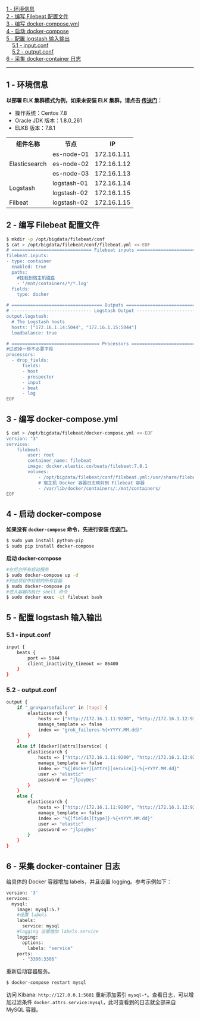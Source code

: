 <nav>
<a href="#1---环境信息">1 - 环境信息</a><br/>
<a href="#2---编写-filebeat-配置文件">2 - 编写 Filebeat 配置文件</a><br/>
<a href="#3---编写-docker-composeyml">3 - 编写 docker-compose.yml</a><br/>
<a href="#4---启动-docker-compose">4 - 启动 docker-compose</a><br/>
<a href="#5---配置-logstash-输入输出">5 - 配置 logstash 输入输出</a><br/>
&nbsp;&nbsp;&nbsp;&nbsp;<a href="#51---inputconf">5.1 - input.conf</a><br/>
&nbsp;&nbsp;&nbsp;&nbsp;<a href="#52---outputconf">5.2 - output.conf</a><br/>
<a href="#6---采集-docker-container-日志">6 - 采集 docker-container 日志</a><br/>
</nav>

---

## 1 - 环境信息
**以部署 ELK 集群模式为例，如果未安装 ELK 集群，请点击 [传送门](./3--ELKB集群部署实例.md)：**
- 操作系统：Centos 7.8
- Oracle JDK 版本：1.8.0_261
- ELKB 版本：7.8.1

<table>
	<tr>
	    <th>组件名称</th>
	    <th>节点</th>
	    <th>IP</th>
	</tr >
	<tr >
	    <td rowspan="3">Elasticsearch</td>
	    <td>es-node-01</td>
	    <td>172.16.1.11</td>
	</tr>
	<tr>
	    <td>es-node-02</td>
	    <td>172.16.1.12</td>
	</tr>
	<tr>
	    <td>es-node-03</td>
	    <td>172.16.1.13</td>
	</tr>
	<tr >
	    <td rowspan="2">Logstash</td>
	    <td>logstash-01</td>
	    <td>172.16.1.14</td>
	</tr>
	<tr>
	    <td>logstash-02</td>
	    <td>172.16.1.15</td>
	</tr>
	<tr >
	    <td>Filbeat</td>
	    <td>logstash-02</td>
	    <td>172.16.1.15</td>
	</tr>
</table>

## 2 - 编写 Filebeat 配置文件
```bash
$ mkdir -p /opt/bigdata/filebeat/conf
$ cat > /opt/bigdata/filebeat/conf/filebeat.yml <<-EOF
# ============================== Filebeat inputs ===============================
filebeat.inputs:
- type: container
  enabled: true
  paths: 
    #挂载到宿主机磁盘
    - '/mnt/containers/*/*.log'
  fields:
    type: docker

# ================================== Outputs ===================================
# ------------------------------ Logstash Output -------------------------------
output.logstash:
  # The Logstash hosts
  hosts: ["172.16.1.14:5044", "172.16.1.15:5044"]
  loadbalance: true

# ================================= Processors =================================
#过滤掉一些不必要字段
processors:
  - drop_fields:
      fields:
      - host
      - prospector
      - input
      - beat
      - log
EOF
```

## 3 - 编写 docker-compose.yml
```bash
$ cat > /opt/bigdata/filebeat/docker-compose.yml <<-EOF
version: "3"
services:
    filebeat:
        user: root
        container_name: filebeat
        image: docker.elastic.co/beats/filebeat:7.8.1
        volumes:
            - /opt/bigdata/filebeat/conf/filebeat.yml:/usr/share/filebeat/filebeat.yml
            # 宿主机 Docker 容器日志映射到 Filebeat 容器
            - /var/lib/docker/containers/:/mnt/containers/
EOF
```
## 4 - 启动 docker-compose
**如果没有 `docker-compose` 命令，先进行安装 [传送门](../Docker/4--CentOS7安装Docker-Compose与应用举例.md#2---docker-compose-安装与卸载)。**
```bash
$ sudo yum install python-pip
$ sudo pip install docker-compose
```
**启动 docker-compose**
```bash
#在后台所有启动服务
$ sudo docker-compose up -d
#列出项目中目前的所有容器
$ sudo docker-compose ps
#进入容器内执行 shell 命令
$ sudo docker exec -it filebeat bash
```

## 5 - 配置 logstash 输入输出
### 5.1 - input.conf
```bash
input {
    beats {
        port => 5044
        client_inactivity_timeout => 86400
    }
}
```

### 5.2 - output.conf
```bash
output {
    if "_grokparsefailure" in [tags] {
        elasticsearch {
            hosts => ["http://172.16.1.11:9200", "http://172.16.1.12:9200", "http://172.16.1.13:9200"]
            manage_template => false
            index => "grok_failures-%{+YYYY.MM.dd}"
        }
    }
    else if [docker][attrs][service] {
        elasticsearch {
            hosts => ["http://172.16.1.11:9200", "http://172.16.1.12:9200", "http://172.16.1.13:9200"]
            manage_template => false
            index => "%{[docker][attrs][service]}-%{+YYYY.MM.dd}"
            user => "elastic"
            password => "jlpay@es"
        }
    }
    else {
        elasticsearch {
            hosts => ["http://172.16.1.11:9200", "http://172.16.1.12:9200", "http://172.16.1.13:9200"]
            manage_template => false
            index => "%{[fields][type]}-%{+YYYY.MM.dd}"
            user => "elastic"
            password => "jlpay@es"
        }
    }
}
```

## 6 - 采集 docker-container 日志
给具体的 Docker 容器增加 labels，并且设置 logging。参考示例如下：
```bash
version: '3'
services:
  mysql:
    image: mysql:5.7
    #设置 labels
    labels:
      service: mysql
    #logging 设置增加 labels.service
    logging:
      options:
        labels: "service"
    ports:
      - "3306:3306"
```

重新启动容器服务。
```bash
$ docker-compose restart mysql
```

访问 Kibana: `http://127.0.0.1:5601` 重新添加索引 `mysql-*`。查看日志，可以增加过滤条件 `docker.attrs.service:mysql`，此时查看到的日志就全部来自 MySQL 容器。
